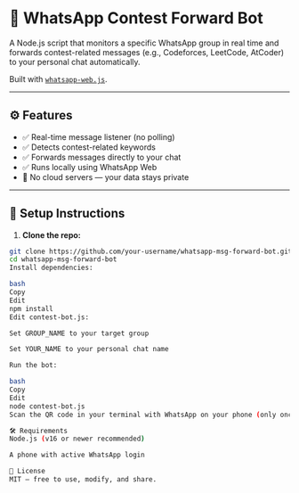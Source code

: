 # 📢 WhatsApp Contest Forward Bot

A Node.js script that monitors a specific WhatsApp group in real time and forwards contest-related messages (e.g., Codeforces, LeetCode, AtCoder) to your personal chat automatically.

Built with [`whatsapp-web.js`](https://github.com/pedroslopez/whatsapp-web.js).

---

## ⚙️ Features

- ✅ Real-time message listener (no polling)
- ✅ Detects contest-related keywords
- ✅ Forwards messages directly to your chat
- ✅ Runs locally using WhatsApp Web
- 🔐 No cloud servers — your data stays private

---

## 🚀 Setup Instructions

1. **Clone the repo:**

```bash
git clone https://github.com/your-username/whatsapp-msg-forward-bot.git
cd whatsapp-msg-forward-bot
Install dependencies:

bash
Copy
Edit
npm install
Edit contest-bot.js:

Set GROUP_NAME to your target group

Set YOUR_NAME to your personal chat name

Run the bot:

bash
Copy
Edit
node contest-bot.js
Scan the QR code in your terminal with WhatsApp on your phone (only once).

🛠 Requirements
Node.js (v16 or newer recommended)

A phone with active WhatsApp login

📄 License
MIT — free to use, modify, and share.
```
